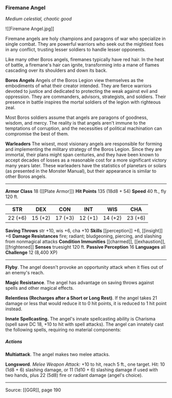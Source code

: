 ### Firemane Angel
_Medium celestial, chaotic good_

![[Firemane Angel.jpg]]

Firemane angels are holy champions and paragons of war who specialize in single combat. They are powerful warriors who seek out the mightiest foes in any conflict, trusting lesser soldiers to handle lesser opponents.

Like many other Boros angels, firemanes typically have red hair. In the heat of battle, a firemane's hair can ignite, transforming into a mane of flames cascading over its shoulders and down its back.


**Boros Angels** Angels of the Boros Legion view themselves as the embodiments of what their creator intended. They are fierce warriors devoted to justice and dedicated to protecting the weak against evil and oppression. They are commanders, advisors, strategists, and soldiers. Their presence in battle inspires the mortal soldiers of the legion with righteous zeal.

Most Boros soldiers assume that angels are paragons of goodness, wisdom, and mercy. The reality is that angels aren't immune to the temptations of corruption, and the necessities of political machination can compromise the best of them.

**Warleaders** The wisest, most visionary angels are responsible for forming and implementing the military strategy of the Boros Legion. Since they are immortal, their plans might span centuries, and they have been known to accept decades of losses as a reasonable cost for a more significant victory many years later. These warleaders have the statistics of planetars or solars (as presented in the Monster Manual), but their appearance is similar to other Boros angels.







---

**Armor Class** 18 ([[Plate Armor]])
**Hit Points** 135 (18d8 + 54)
**Speed** 40 ft., fly 120 ft.

| STR     | DEX     | CON     | INT     | WIS     | CHA     |
|---------|---------|---------|---------|---------|---------|
| 22 (+6) | 15 (+2) | 17 (+3) | 12 (+1) | 14 (+2) | 23 (+6) |

**Saving Throws** str +10, wis +6, cha +10
**Skills** [[perception]] +6, [[insight]] +6
**Damage Resistances** fire; radiant; bludgeoning, piercing, and slashing from nonmagical attacks
**Condition Immunities** [[charmed]], [[exhaustion]], [[frightened]]
**Senses** truesight 120 ft.
**Passive Perception** 16
**Languages** all
**Challenge** 12 (8,400 XP)

---

**Flyby**. The angel doesn't provoke an opportunity attack when it flies out of an enemy's reach.

**Magic Resistance**. The angel has advantage on saving throws against spells and other magical effects.

**Relentless (Recharges after a Short or Long Rest)**. If the angel takes 21 damage or less that would reduce it to 0 hit points, it is reduced to 1 hit point instead.

**Innate Spellcasting.** The angel's innate spellcasting ability is Charisma (spell save DC 18, +10 to hit with spell attacks). The angel can innately cast the following spells, requiring no material components:

##### Actions
**Multiattack**. The angel makes two melee attacks.

**Longsword**. _Melee Weapon Attack:_ +10 to hit, reach 5 ft., one target. Hit: 10 (1d8 + 6) slashing damage, or 11 (1d10 + 6) slashing damage if used with two hands, plus 22 (5d8) fire or radiant damage (angel's choice).


---

Source: [[GGR]], page 190